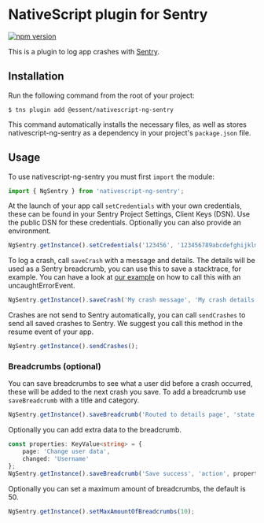 # NativeScript plugin for Sentry

[![npm version](https://img.shields.io/npm/v/@essent/nativescript-ng-sentry.svg?style=flat-square)](https://www.npmjs.com/package/@essent/nativescript-ng-sentry)

This is a plugin to log app crashes with [Sentry](https://sentry.io).

## Installation

Run the following command from the root of your project:

```
$ tns plugin add @essent/nativescript-ng-sentry
```

This command automatically installs the necessary files, as well as stores nativescript-ng-sentry as a dependency in your project's `package.json` file.

## Usage 

To use nativescript-ng-sentry you must first `import` the module:

```ts
import { NgSentry } from 'nativescript-ng-sentry';
```

At the launch of your app call `setCredentials` with your own credentials, these can be found in your Sentry Project Settings, Client Keys (DSN). Use the public DSN for these credentials. Optionally you can also provide an environment.

```ts
NgSentry.getInstance().setCredentials('123456', '123456789abcdefghijklmnopqrstuvw', 'test');
```

To log a crash, call `saveCrash` with a message and details.
The details will be used as a Sentry breadcrumb, you can use this to save a stacktrace, for example.
You can have a look at [our example](./demo/app/app.ts) on how to call this with an uncaughtErrorEvent.

```ts
NgSentry.getInstance().saveCrash('My crash message', 'My crash details');
```

Crashes are not send to Sentry automatically, you can call `sendCrashes` to send all saved crashes to Sentry.
We suggest you call this method in the resume event of your app.

```ts
NgSentry.getInstance().sendCrashes();
```

### Breadcrumbs (optional)

You can save breadcrumbs to see what a user did before a crash occurred, these will be added to the next crash you save.
To add a breadcrumb use `saveBreadcrumb` with a title and category.

```ts
NgSentry.getInstance().saveBreadcrumb('Routed to details page', 'state');
```

Optionally you can add extra data to the breadcrumb.

```ts
const properties: KeyValue<string> = {
    page: 'Change user data',
    changed: 'Username'
};
NgSentry.getInstance().saveBreadcrumb('Save success', 'action', properties);
```

Optionally you can set a maximum amount of breadcrumbs, the default is 50.
```ts
NgSentry.getInstance().setMaxAmountOfBreadcrumbs(10);
```